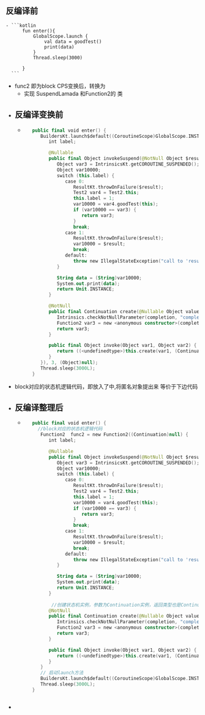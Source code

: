 ## 反编译前
	- ```kotlin
	      fun enter(){
	          GlobalScope.launch {
	              val data = goodTest()
	              print(data)
	          }
	          Thread.sleep(3000)
	  
	      }
	  ```
- func2 即为block CPS变换后，转换为
	- 实现 SuspendLamada 和Function2的 类
- ## 反编译变换前
	- ```kotlin
	     public final void enter() {
	        BuildersKt.launch$default((CoroutineScope)GlobalScope.INSTANCE, (CoroutineContext)null, (CoroutineStart)null, (Function2)(new Function2((Continuation)null) {
	           int label;
	  
	           @Nullable
	           public final Object invokeSuspend(@NotNull Object $result) {
	              Object var3 = IntrinsicsKt.getCOROUTINE_SUSPENDED();
	              Object var10000;
	              switch (this.label) {
	                 case 0:
	                    ResultKt.throwOnFailure($result);
	                    Test2 var4 = Test2.this;
	                    this.label = 1;
	                    var10000 = var4.goodTest(this);
	                    if (var10000 == var3) {
	                       return var3;
	                    }
	                    break;
	                 case 1:
	                    ResultKt.throwOnFailure($result);
	                    var10000 = $result;
	                    break;
	                 default:
	                    throw new IllegalStateException("call to 'resume' before 'invoke' with coroutine");
	              }
	  
	              String data = (String)var10000;
	              System.out.print(data);
	              return Unit.INSTANCE;
	           }
	  
	           @NotNull
	           public final Continuation create(@Nullable Object value, @NotNull Continuation completion) {
	              Intrinsics.checkNotNullParameter(completion, "completion");
	              Function2 var3 = new <anonymous constructor>(completion);
	              return var3;
	           }
	  
	           public final Object invoke(Object var1, Object var2) {
	              return ((<undefinedtype>)this.create(var1, (Continuation)var2)).invokeSuspend(Unit.INSTANCE);
	           }
	        }), 3, (Object)null);
	        Thread.sleep(3000L);
	     }
	  ```
- block对应的状态机逻辑代码，即放入了中,将匿名对象提出来 等价于下边代码
- ## 反编译整理后
	- ```kotlin
	     public final void enter() {
	       //block对应的状态机逻辑代码	
	        Function2  func2 = new Function2((Continuation)null) {
	           int label;
	  
	           @Nullable
	           public final Object invokeSuspend(@NotNull Object $result) {
	              Object var3 = IntrinsicsKt.getCOROUTINE_SUSPENDED();
	              Object var10000;
	              switch (this.label) {
	                 case 0:
	                    ResultKt.throwOnFailure($result);
	                    Test2 var4 = Test2.this;
	                    this.label = 1;
	                    var10000 = var4.goodTest(this);
	                    if (var10000 == var3) {
	                       return var3;
	                    }
	                    break;
	                 case 1:
	                    ResultKt.throwOnFailure($result);
	                    var10000 = $result;
	                    break;
	                 default:
	                    throw new IllegalStateException("call to 'resume' before 'invoke' with coroutine");
	              }
	  
	              String data = (String)var10000;
	              System.out.print(data);
	              return Unit.INSTANCE;
	           }
	  		
	            //创建状态机实例，参数为Continuation实例，返回类型也是Continuation对象
	           @NotNull
	           public final Continuation create(@Nullable Object value, @NotNull Continuation completion) {
	              Intrinsics.checkNotNullParameter(completion, "completion");
	              Function2 var3 = new <anonymous constructor>(completion);
	              return var3;
	           }
	  
	           public final Object invoke(Object var1, Object var2) {
	              return ((<undefinedtype>)this.create(var1, (Continuation)var2)).invokeSuspend(Unit.INSTANCE);
	           }
	        }
	        // 启动launch方法
	        BuildersKt.launch$default((CoroutineScope)GlobalScope.INSTANCE, (CoroutineContext)null, (CoroutineStart)null,func2, 3, (Object)null);
	        Thread.sleep(3000L);
	     }
	  
	  
	  
	  ```
-